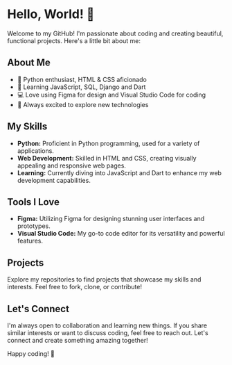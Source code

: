 # Hello, World! 👋

Welcome to my GitHub! I'm passionate about coding and creating beautiful, functional projects. Here's a little bit about me:

## About Me

- 🐍 Python enthusiast, HTML & CSS aficionado
- 🌱 Learning JavaScript, SQL, Django and Dart
- 💻 Love using Figma for design and Visual Studio Code for coding
- 🚀 Always excited to explore new technologies

## My Skills

- **Python:** Proficient in Python programming, used for a variety of applications.
- **Web Development:** Skilled in HTML and CSS, creating visually appealing and responsive web pages.
- **Learning:** Currently diving into JavaScript and Dart to enhance my web development capabilities.

## Tools I Love

- **Figma:** Utilizing Figma for designing stunning user interfaces and prototypes.
- **Visual Studio Code:** My go-to code editor for its versatility and powerful features.

## Projects

Explore my repositories to find projects that showcase my skills and interests. Feel free to fork, clone, or contribute!

## Let's Connect

I'm always open to collaboration and learning new things. If you share similar interests or want to discuss coding, feel free to reach out. Let's connect and create something amazing together!

Happy coding! 🚀
